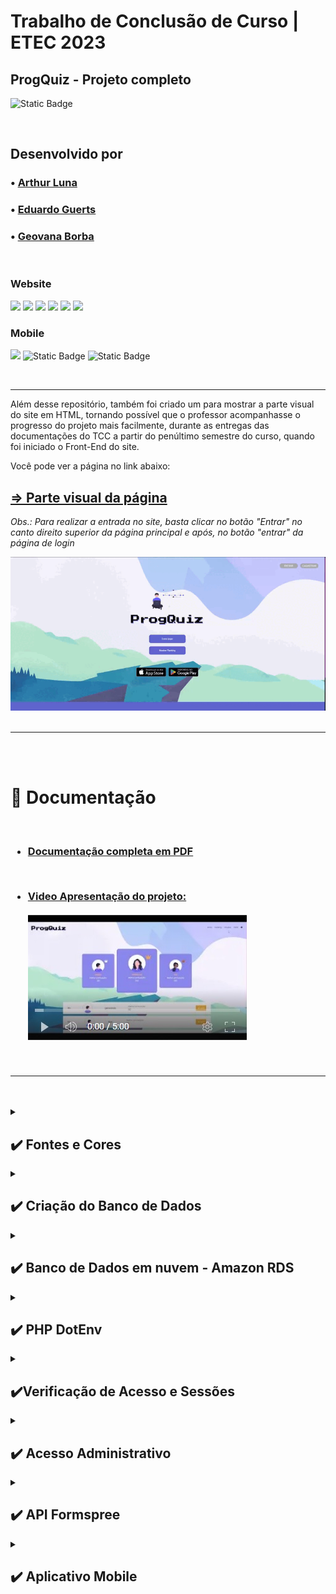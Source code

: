 # Trabalho de Conclusão de Curso | ETEC 2023

## ProgQuiz - Projeto completo 

![Static Badge](https://img.shields.io/badge/STATUS-CONCLU%C3%8DDO-green)

<br>

## Desenvolvido por

### • [Arthur Luna](https://www.linkedin.com/in/arthur-luna-155580228/)

### • [Eduardo Guerts](https://github.com/EduardoGuerts)

### • [Geovana Borba](https://www.linkedin.com/in/geovanaborba/)

<br>

### Website

<img src="https://img.shields.io/badge/PHP-777BB4?style=for-the-badge&logo=php&logoColor=white"> <img src="https://img.shields.io/badge/CSS3-1572B6?style=for-the-badge&logo=css3&logoColor=white"> <img src="https://img.shields.io/badge/JavaScript-F7DF1E?style=for-the-badge&logo=javascript&logoColor=black"> <img src="https://img.shields.io/badge/HTML5-E34F26?style=for-the-badge&logo=html5&logoColor=white"> <img src="https://img.shields.io/badge/MySQL-005C84?style=for-the-badge&logo=mysql&logoColor=white"> <img src="https://img.shields.io/badge/Amazon_AWS-FF9900?style=for-the-badge&logo=amazonaws&logoColor=white">

### Mobile 

<img src="https://img.shields.io/badge/Android-3DDC84?style=for-the-badge&logo=android&logoColor=white"> ![Static Badge](https://img.shields.io/badge/KODULAR-purple) ![Static Badge](https://img.shields.io/badge/TinyDB-aqua)

<br>

<hr>

Além desse repositório, também foi criado um para mostrar a parte visual do site em HTML, tornando possível que o professor acompanhasse o progresso do projeto mais facilmente, durante as entregas das documentações do TCC a partir do penúltimo semestre do curso, quando foi iniciado o Front-End do site.

Você pode ver a página no link abaixo: 

## [⇒ Parte visual da página](https://geovanaborba.github.io/TCC-website/)

*Obs.: Para realizar a entrada no site, basta clicar no botão "Entrar" no canto direito superior da página principal e após, no botão "entrar" da página de login*

<center><img src="./src/assets/imgs/readme/gif_index.gif"></center>

<br>

<hr>

<br><br>

# 📂 Documentação

<br>

<h3>

* [Documentação completa em PDF](https://github.com/geovanaborba/TCC-website--complete_code/blob/main/src/assets/TCC-2023_ETEC_Desenv_de_Sistemas.pdf)

<br>

* [Video Apresentação do projeto: <br><br> <img src="./src/assets/imgs/readme/mini-youtube.jpg">](https://youtu.be/sGnpqwmx0FU)

<br>
</h3>

<hr>
<br><br>

</details> 


<details>
<summary><h2> ✔️ Fontes e Cores </h2></summary>

<hr>
<br><br>

* [Poppins](https://fonts.google.com/specimen/Poppins?query=poppins)

* [Press Start 2P](https://fonts.google.com/specimen/Press+Start+2P?query=press+start)

<br>

    --lilas: #8888EA;
    --laranja: #FCA82F;
    --roxo: #6066D0;
    --cinza-escuro: #535050;

<br>

<hr>
<br><br>

</details>



<details>
<summary><h2> ✔️ Criação do Banco de Dados </h2></summary>

<hr>
<br><br>


Inicialmente, para a fase de testes do banco de dados, foi utilizada a ferramenta **USBWebServer** para a criação do banco de dados. 

Ela é gratuita e é possível realizar o download por meio do link: <https://usbwebserver.yura.mk.ua/>

<br>

Entretanto, ao decorrer do projeto, passamos a utilizar o Workbench, visto que o banco de dados foi implantado em mecanismo mySQL no [Amazon RDS](https://aws.amazon.com/pt/rds/): Um serviço da web que facilita a configuração e operação de banco de dados em nuvem AWS, tornando possível que todos do grupo do TCC utilizassem o mesmo BD.  

Dessa forma, as variáveis de conexão ficarão invisíveis por questões de segurança.

<br>

<hr>

### Variáveis de conexão se utilizado USBWebServer

    $servername = 'localhost';
    $username = 'root';
    $password = 'usbw';
    $database = 'tcc';

<br>

### Criação do Database e tabela para o cadastro e login no site: 

<br>

    create database tcc
    CHARACTER SET utf8
    COLLATE utf8_general_ci;

    create table cadastro (
        usuario_id int (10) NOT NULL AUTO_INCREMENT,
        nome varchar (90) NOT NULL,
        username varchar (20) NOT NULL,
        email varchar (90) NOT NULL,
        senha varchar (30) NOT NULL,
        pontuacao int(11) NOT NULL,
        constraint pk_cadastro primary key (usuario_id),
        constraint uk_cad_name unique key (username),
        constraint uk_cad_email unique key (email)
    );


<br><br>
» As chaves únicas criadas (username e email), farão com que o usuário não consiga fazer um novo cadastro caso o username ou email já estejam no banco de dados. 

<br>

» Além disso, para cada usuário cadastrado é gerado um ID de usuário dentro do banco de dados, através do Auto_Increment, para que cada usuário possa ser identificado por um código próprio. 

<br>

» A chave pontuacao servirá para que posteriormente, o usuário possa ser inserido no ranking do site. Conforme seus acertos no quiz, os pontos irão aumentando através de funções inseridas no código. O valor inicial de pontos ao criar a conta é '0'. 

<br>

**Obs.:** O CHARACTER SET utf8 COLLATE utf8_general_ci irá alterar o agrupamento dos elementos. 

*"Um agrupamento MySQL é um conjunto bem definido de regras que são usadas para comparar caracteres de um determinado conjunto de caracteres usando sua codificação correspondente."* [Fonte: Acervo Lima](https://acervolima.com/o-que-e-agrupamento-e-conjunto-de-caracteres-no-mysql/#:~:text=Um%20agrupamento%20MySQL%20%C3%A9%20um,caracteres%20usando%20sua%20codifica%C3%A7%C3%A3o%20correspondente.)

<br>

<center><img src="./src/assets/imgs/readme/estrutura_BD.png"></center>

<br>

<hr>

<br><br>

## Banco de Dados em funcionamento 

<br><br>

<img src="./src/assets/imgs/readme/funcionamento-cadastro.png">

<br>

*Img 1 e 2: O usuário preenche seus dados e é direcionado para a tela de confirmação. Ao clicar no botão, é encaminhado à tela de início do site.*

<br>

*Img 3: Print do banco de dados, logo após o registro do usuário teste1.*

<br><br>

<hr>

<br><br>

## ✔️ Tabela de Pontuação e Adição de perguntas e alternativas no BD
<br>

<br>
---- Criação da Tabela Questions. Nela as questões do quiz ficarão salvas e seguras para que o usuário não as acesse antes de responder o quiz. 

    create table questions ( 
	id_question int(3) not null auto_increment, 
	question varchar(256) not null, 
	primary key (id_question) 
    );
<br>

<br>
----- Criação da tabela Alternativas. Assim como a Questions, deixará as alternativas seguras no BD para o usuário não visualizá-las.

    create table alternativas (
	id_question int(3) not null auto_increment, 
	alternativa_a varchar(256) not null, 
	alternativa_b varchar(256) not null, 
	alternativa_c varchar(256) not null, 
	alternativa_d varchar(256) not null, 
	FOREIGN KEY (id_question) REFERENCES questions (id_question) 
    );

<br><br>

<hr>
<br><br>

</details>


<details>
<summary><h2>✔️ Banco de Dados em nuvem - Amazon RDS </h2></summary>

<hr>
<br><br>

Foi criada uma conta de nível gratuito na Amazon AWS (Amazon Web Services) para utilizarmos o banco de dados através do [Amazon RDS](https://aws.amazon.com/pt/rds/) (Relational Database Service). Com ele foi possível que todos do grupo tivessem acesso ao mesmo banco de dados ao mesmo tempo, para que fizessem alterações e complementos sem necessidade de criar um local em cada máquina dos integrantes. 

O Amazon RDS é um serviço de banco de dados relacional gerenciado para MySQL, PostgreSQL, MariaDB ou SQL Server. O nível gratuito fica disponível para o usuário por 12 meses e é possível ter 750 horas de uso de instâncias executando banco de dados mySQL, Postgre, SQL Server e MariaDB por mês.  Além disso, são disponibilizados 20GB de armazenamento de banco de dados (SSD) e 20GB de armazenamento de backup. 

Conforme o próprio site diz em sua descrição sobre a plataforma, a AWS ajuda novos usuários a usar um serviço de banco de dados gerenciado na nuvem sem custos. É possível usar o nível gratuito para desenvolver aplicações, realizar testes ou simplesmente para aprender e ganhar experiência com o RDS. 


<br>

<hr>
<br><br>

</details>


<details>
<summary><h2>✔️ PHP DotEnv</h2></summary>

<hr>
<br><br>

Para a proteção de usuário e senha do banco de dados em nuvem, foi utilizado o [PHP dotenv](https://github.com/vlucas/phpdotenv). 
Com ele, os dados sensíveis são armazenados dentro de variáveis, mas não uma variável qualquer como as criadas com ‘$’(cifrão) no início delas. Com o dotenv, ela se torna uma variável de ambiente, ou seja, ela será criada no ambiente onde o PHP está.
Para isso, foi utilizado o [Composer](https://getcomposer.org/), um gerenciador de dependências. Dessa forma, criamos um arquivo global.php para chamar as dependências do Composer, dentro da pasta vendor. 
O arquivo .env não ficará visível para todos no site e dentro dele colocamos as variáveis com os dados que devem ser escondidos. 

<br>

<img src="./src/assets/imgs/readme/dotenv1.png">

<br>

<br>

<img src="./src/assets/imgs/readme/dotenv2.png">

<br>

No arquivo conexão.php, foram utilizadas as variáveis criadas dentro do arquivo .env, chamadas através da variável superglobal $_ENV[‘ ’];

<br>

<img src="./src/assets/imgs/readme/dotenv3.png">

<br>

Por fim, foi criado um arquivo .gitignore, para que, como o próprio nome diz, o versionamento Git ignore os arquivos que constam dentro dele e não os subam para a plataforma. 
 
<br><br>

**Instalação do Composer em sistema Linux**

Para a instalação dele em Mac ou Linux, é necessário a utilização de alguma interface de linha de comando. Também é necessário que a interface de linha de comando esteja no diretório-raiz da aplicação, antes de ser aplicado o comando: 
composer require vlucas/phpdotenv

<br>

**Instalação do Composer em Sistema Windows**

Para instalação em sistemas Windows, baixe o instalador clicando aqui. Depois execute a aplicação e siga os passos necessários. O instalador vai colocar o Composer no PATH do Windows, assim será possível executar o comando de qualquer diretório. 
 
<br>

<img src="./src/assets/imgs/readme/dotenv4.png">

<br>
Obs.: O projeto estava sendo realizado através do USBWServer. Devido essa aplicação não manter o PHP localmente, foi utilizada a ferramenta Xampp para que a instalação do Composer pudesse ser finalizada.

<br>

<hr>
<br><br>

</details>


<details>
<summary><h2>✔️Verificação de Acesso e Sessões </h2></summary>

<hr>
<br><br>

Em todas as páginas há um require_once para verificar Acesso do usuário. Essa verificação se dá por meio de sessões. Cada coluna da tabela do banco de dados recebeu uma variável $_SESSION para que fossem utilizados os dados apenas do usuário logado.

<br>

<img src="./src/assets/imgs/readme/verificarAcesso.jpg">

<br>

Sendo assim, para que o código funcione da maneira correta, foram criadas sessões a partir da variável $linha buscando os dados da tabela.

Se a linha não for vazia e se essa linha for igual à senha inserida pelo usuário, então esse usuário terá permissão para ser conectado ao site. Ao mesmo tempo, serão criadas variáveis de sessão com os dados apenas desse usuário logado. 

<br>

<img src="./src/assets/imgs/readme/codigoSessao.jpg">

<br>

Caso o usuário tente acessar o site sem efetuar login, ele é redirecionado para a tela de 'Acesso Negado', solicitando o login e/ou cadastro do mesmo.

<br>

<img src="./src/assets/imgs/readme/acessoNegado.jpg">

<br>

Ao clicar no alerta, retorna-se à tela inicial do site. 

Assim como uma tentativa de login incorreta, também emite um alerta indicando erro na tentativa.

<br>

<img src="./src/assets/imgs/readme/loginInvalido.jpg">

<br><br>

A verificação de sessão é extremamente importante, para que apenas os dados do usuário logado fossem exibidos e fosse realizado o logout do site com todas essas informações, como nome completo, nome de usuário e e-mail cadastrados.

Exemplos:

<br>

<img src="./src/assets/imgs/readme/perfilSessao.jpg">

*Imagem: Card de perfil exibindo o nome e username do usuário logado*

<br><br>

<img src="./src/assets/imgs/readme/infosSessao.jpg">

*Imagem: Formulário na página Alterar Dados, puxando dados de sessão logada*

<br>

<hr>
<br><br>

</details>


<details> 
<summary><h2> ✔️ Acesso Administrativo </h2></summary>

<hr>
<br><br>

Pensando no acesso administrativo exclusivo de algumas contas, foi criada uma condição na página de alterar dados, fazendo com que apenas contas específicas possam visualizar o botão de Acessar Dados. 

<br>

<img src="./src/assets/imgs/readme/mod-cod.jpg">

*Imagem: Condição criada para que a conta de moderador veja o botão*

<br><br>

Como mostra o código acima, apenas a conta de ID 10 terá acesso ao botão que leva à lista de moderação.

<br>

<img src="./src/assets/imgs/readme/btn-mod.jpg">

*Imagem: Botão “Acessar dados” exclusivo para moderadores*

<br><br>

<img src="./src/assets/imgs/readme/lista-mod.jpg">

*Imagem: Lista cadastral vista por moderadores*

<br>

Através desse botão, o moderador tem acesso a uma lista, contendo todos os dados cadastrados no site. Além de visualizar esses dados, também é possível excluir as contas ou alterar dados através dessa lista. 

Ao clicar em Excluir ou Atualizar, o moderador será encaminhado para a tela de atualizar dados, mas invés de ir para a página de atualizar os dados da conta de moderação, os campos conterão os dados do usuário escolhido. O layout da página é o mesmo que seria para um usuário comum alterar dados. 


<br><br>
<hr>

</details>



<details>
<summary><h2> ✔️ API Formspree </h2></summary>

<hr>
<br><br>

Na página alterarDados.php foi adicionado o botão "Contatar Suporte". Ao clicar nele, o usuário será direcionado até a tela de contato, contendo um formulário que poderá ser enviado ao email de moderação.

<br>

Para envio desse formulário, foi utilizada a [API Formspree](https://formspree.io/).

Para utilizá-la, basta definir o formulário action no html para o endpoint gerado pela API. Nenhum código de servidor é necessário.

<br><br>
<img src="./src/assets/imgs/readme/formspree.png">

*Imagem: Tela de integração da API com instruções de uso*

<br><br>

Ao clicar no botão enviar, a API entra em funcionamento e envia o formulário para o email cadastrado no site.

<br><br>
<img src="./src/assets/imgs/readme/teste-contato.png" width="400">

*Imagem: Texto utilizado no formulário para teste, ao enviar o email*
<br><br>

<img src="./src/assets/imgs/readme/retorno-teste.jpg">

*Imagem: Conteúdo do formulário recebido por email pelo moderador do Progquiz*

<br><br>

No site da api é possível acompanhar gráficos e todos os dados presentes no formulário que foi criado, fazendo com que seja extremamente fácil para os moderadores realizarem as devidas alterações no cadastro do solicitante.

<br>

<img src="./src/assets/imgs/readme/form.jpg">

*Imagem: Interface apresentada no site da API com todos os dados dos formulários preenchidos*

<br><br>

Infelizmente o FormSpree não tem tradução para português, nem permite personalização sem um plano pago, portanto, ele foi utilizado no projeto apenas para exemplificar o que pode ser feito futuramente com uma implementação melhor trabalhada.

Além disso, a versão gratuita tem um limite mensal de 50 emails recebidos. Para um site de grande porte, essa opção de API se torna inviável, a menos que seja feito o upgrade na conta, para desbloquear as demais funcionalidades. 

<br>

<hr>
<br><br>

</details>



<details>
<summary><h2> ✔️ Aplicativo Mobile </h2></summary>

<hr>
<br><br>

O principal objetivo da criação da aplicação mobile, inicialmente, seria a integração de dados do ranking para visualização dos usuários. A ideia seria que, os usuários do site, pudessem acompanhar as pontuações no ranking através do aplicativo de celular, sem necessitar fazer login no site via browser ou login via aplicativo. 

Contudo, também é possível implementar o projeto completo, dando acesso a um aplicativo inteiro, totalmente baseado no site, com os mesmos dados de entrada criados no projeto do website. Para tanto, fica para uma implementação futura essa conexão.

<br>
Apenas a cargo de apresentação, foi criada a parte visual do projeto mobile utilizando a plataforma Kodular, a fim de exemplificar como poderia ser essa aplicação futura. 

Essa parte visual foi totalmente baseada no site, utilizando-se do mesmo padrão de cores, bem como mesmo background, estilização e fontes. Como projeto base, foi criada uma tela principal, assim como no site, para apresentar a imagem característica do projeto, assim como o nome com fonte específica para o quiz, apresentando nela os principais links para as telas de ranking, login e cadastro. 

<br>

Como o ranking do app ainda não tem integração direta com o ranking do site, foi adicionado um pequeno quiz com TinyBD como protótipo, utilizando-se de banco de dados local, para adição de tabela no ranking mencionado. Para elaborar a codificação da tela do quiz, foram realizados alterações e complementos no código, com base no tutorial apresentado no canal APP Inventor Brasil, postado em 2016 no Youtube. 

<br>

**<h3> » Veja a documentação e códigos do projeto mobile [» CLICANDO AQUI «](https://github.com/geovanaborba/TCC-website--complete_code/tree/main/src/assets/mobile) </h3>** 


<br><br>

<img src="./src/assets/imgs/readme/mobile.jpg" width="300">

*Imagem: Tela inicial do app mobile*

<br>

<hr>

<br><br>

</details>
